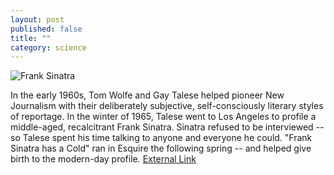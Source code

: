 ```yaml
---
layout: post
published: false
title: ""
category: science
---
```


![Frank Sinatra](http://upload.wikimedia.org/wikipedia/commons/2/2d/Frank_Sinatra2%2C_Pal_Joey.jpg)

In the early 1960s, Tom Wolfe and Gay Talese helped pioneer New Journalism with their deliberately subjective, self-consciously literary styles of reportage. In the winter of 1965, Talese went to Los Angeles to profile a middle-aged, recalcitrant Frank Sinatra. Sinatra refused to be interviewed -- so Talese spent his time talking to anyone and everyone he could. "Frank Sinatra has a Cold" ran in Esquire the following spring -- and helped give birth to the modern-day profile. [External Link](http://www.esquire.com/features/ESQ1003-OCT_SINATRA_rev_)